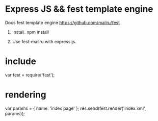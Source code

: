 # Express JS && fest template engine

Docs fest template engine https://github.com/mailru/fest

1. Install.
npm install

2. Use fest-mailru with express js.

# include
var fest = require('fest');

# rendering
var params = {
    name: 'index page'
};
res.send(fest.render('index.xml', params));

